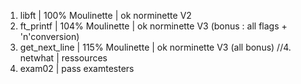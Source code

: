 1. libft | 100% Moulinette | ok norminette V2
2. ft_printf | 104% Moulinette | ok norminette V3 (bonus : all flags + 'n'conversion)
3. get_next_line | 115% Moulinette | ok norminette V3 (all bonus)
//4. netwhat | ressources
5. exam02 | pass examtesters

